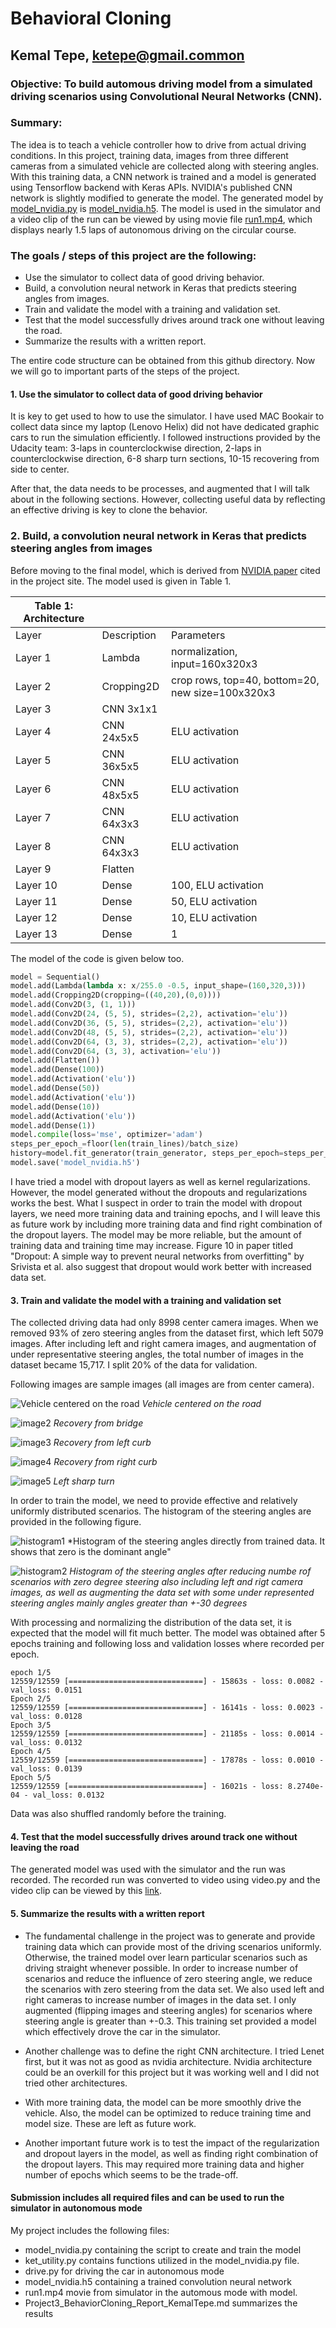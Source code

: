 # **Behavioral Cloning** 

## Kemal Tepe, ketepe@gmail.common

### Objective: To build automous driving model from a simulated driving scenarios using Convolutional Neural Networks (CNN).

### Summary:

The idea is to teach a vehicle controller how to drive from actual driving conditions. In this project, training data, images from three different cameras from a simulated vehicle are collected along with steering angles. With this training data, a CNN network is trained and a model is generated using Tensorflow backend with Keras APIs. NVIDIA's published CNN network is slightly modified to generate the model. The generated model by [model_nvidia.py](./model_nvidia.py) is [model_nvidia.h5](./model_nvidia.h5). The model is used in the simulator and a video clip of the run can be viewed by using movie file [run1.mp4](./run1.mp4), which displays nearly 1.5 laps of autonomous driving on the circular course.  


### The goals / steps of this project are the following:
* Use the simulator to collect data of good driving behavior.
* Build, a convolution neural network in Keras that predicts steering angles from images.
* Train and validate the model with a training and validation set.
* Test that the model successfully drives around track one without leaving the road.
* Summarize the results with a written report.

The entire code structure can be obtained from this github directory. Now we will go to important parts of the steps of the project.


#### 1. Use the simulator to collect data of good driving behavior
It is key to get used to how to use the simulator. I have used MAC Bookair to collect data since my laptop (Lenovo Helix) did not have dedicated graphic cars to run the simulation efficiently. I followed instructions provided by the Udacity team: 3-laps in counterclockwise direction, 2-laps in counterclockwise direction, 6-8 sharp turn sections, 10-15 recovering from side to center.

After that, the data needs to be processes, and augmented that I will talk about in the following sections. However, collecting useful data by reflecting an effective driving is key to clone the behavior.

### 2. Build, a convolution neural network in Keras that predicts steering angles from images

Before moving to the final model, which is derived from [NVIDIA paper](./nvidia_model.pdf) cited in the project site.  The model used is given in Table 1.


|Table 1: Architecture | | |
|---------|--------|--------|
|Layer | Description | Parameters |
|Layer 1| Lambda| normalization, input=160x320x3 | 
|Layer 2| Cropping2D| crop rows, top=40, bottom=20, new size=100x320x3 | 
|Layer 3| CNN 3x1x1 | |
|Layer 4| CNN 24x5x5 | ELU activation |
|Layer 5| CNN 36x5x5 | ELU activation|
|Layer 6| CNN 48x5x5 | ELU activation|
|Layer 7| CNN 64x3x3 | ELU activation|
|Layer 8| CNN 64x3x3 | ELU activation|
|Layer 9| Flatten ||
|Layer 10| Dense |100, ELU activation|
|Layer 11| Dense |50, ELU activation|
|Layer 12| Dense |10, ELU activation|
|Layer 13| Dense |1|

The model of the code is given below too.

```python 
model = Sequential()
model.add(Lambda(lambda x: x/255.0 -0.5, input_shape=(160,320,3)))
model.add(Cropping2D(cropping=((40,20),(0,0))))
model.add(Conv2D(3, (1, 1)))
model.add(Conv2D(24, (5, 5), strides=(2,2), activation='elu'))
model.add(Conv2D(36, (5, 5), strides=(2,2), activation='elu'))
model.add(Conv2D(48, (5, 5), strides=(2,2), activation='elu'))
model.add(Conv2D(64, (3, 3), strides=(2,2), activation='elu'))
model.add(Conv2D(64, (3, 3), activation='elu'))
model.add(Flatten())
model.add(Dense(100))
model.add(Activation('elu'))
model.add(Dense(50))
model.add(Activation('elu'))
model.add(Dense(10))
model.add(Activation('elu'))
model.add(Dense(1))
model.compile(loss='mse', optimizer='adam')
steps_per_epoch_=floor(len(train_lines)/batch_size)
history=model.fit_generator(train_generator, steps_per_epoch=steps_per_epoch_, validation_data=validation_generator, validation_steps=len(validation_lines), verbose=1, epochs=5)
model.save('model_nvidia.h5')
```

I have tried a model with dropout layers as well as kernel regularizations. However, the model generated without the dropouts and regularizations works the best. What I suspect in order to train the model with dropout layers, we need more training data and training epochs, and I will leave this as future work by including more training data and find right combination of the dropout layers. The model may be more reliable, but the amount of training data and training time may increase. Figure 10 in paper titled "Dropout: A simple way to prevent neural networks from overfitting" by Srivista et al. also suggest that dropout would work better with increased data set. 

#### 3. Train and validate the model with a training and validation set

The collected driving data had only 8998 center camera images.
When we removed 93% of zero steering angles from the dataset first, which left 5079 images. After including left and right camera images, and augmentation of under representative steering angles, the total number of images in the dataset became 15,717. I split 20% of the data for validation. 

Following images are sample images (all images are from center camera).

![Vehicle centered on the road](./examples/normal.jpg) *Vehicle centered on the  road* 

![image2](./examples/recoveryfrombridge.jpg) *Recovery from bridge*

![image3](./examples/recoveryfromleft.jpg) *Recovery from left curb*

![image4](./examples/recoveryfromright.jpg) *Recovery from right curb*

![image5](./examples/leftsharpturn.jpg) *Left sharp turn*

In order to train the model, we need to provide effective and relatively uniformly distributed scenarios. The histogram of the steering angles are provided in the following figure. 


![histogram1](./histogram_withzerosteering.png) *Histogram of the steering angles directly from trained data. It shows that zero is the dominant angle" 

![histogram2](./histogram_with_leftright_aug_zerosteeringreduction.png) *Histogram of the steering angles after reducing numbe rof scenarios with zero degree steering also including left and rigt camera images, as well as augmenting the data set with some under represented steering angles mainly angles greater than +-30 degrees*

With processing and normalizing the distribution of the data set, it is expected that the model will fit much better. The model was obtained after 5 epochs training and following loss and validation losses where recorded per epoch.

```
epoch 1/5
12559/12559 [==============================] - 15863s - loss: 0.0082 - val_loss: 0.0151
Epoch 2/5
12559/12559 [==============================] - 16141s - loss: 0.0023 - val_loss: 0.0128
Epoch 3/5
12559/12559 [==============================] - 21185s - loss: 0.0014 - val_loss: 0.0132
Epoch 4/5
12559/12559 [==============================] - 17878s - loss: 0.0010 - val_loss: 0.0139
Epoch 5/5
12559/12559 [==============================] - 16021s - loss: 8.2740e-04 - val_loss: 0.0132
```
Data was also shuffled randomly before the training.


#### 4. Test that the model successfully drives around track one without leaving the road

The generated model was used with the simulator and the run was recorded. The recorded run was converted to video using video.py and the video clip can be viewed by this [link](./run1.mp4).

#### 5. Summarize the results with a written report

* The fundamental challenge in the project was to generate and provide training data which can provide most of the driving scenarios uniformly. Otherwise, the trained model over learn particular scenarios such as driving straight whenever possible. In order to increase number of scenarios and reduce the influence of zero steering angle, we reduce the scenarios with zero steering from the data set. We also used left and right cameras to increase number of images in the data set. I only augmented (flipping images and steering angles) for scenarios where steering angle is greater than +-0.3. This training set provided a model which effectively drove the car in the simulator.

* Another challenge was to define the right CNN architecture. I tried Lenet first, but it was not as good as nvidia architecture. Nvidia architecture could be an overkill for this project but it was working well and I did not tried other architectures. 

* With more training data, the model can be more smoothly drive the vehicle. Also, the model can be optimized to reduce training time and model size. These are left as future work.

* Another important future work is to test the impact of the regularization and dropout layers in the model, as well as finding right combination of the dropout layers. This may required more training data and higher number of epochs which seems to be the trade-off.


#### Submission includes all required files and can be used to run the simulator in autonomous mode

My project includes the following files:
* model_nvidia.py containing the script to create and train the model
* ket_utility.py contains functions utilized in the model_nvidia.py file.
* drive.py for driving the car in autonomous mode
* model_nvidia.h5 containing a trained convolution neural network 
* run1.mp4 movie from simulator in the automous mode with model.
* Project3_BehaviorCloning_Report_KemalTepe.md summarizes the results

